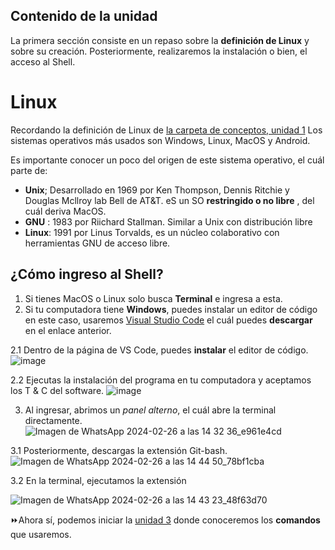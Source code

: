 ## Contenido de la unidad
La primera sección consiste en un repaso sobre la **definición de Linux** y sobre su creación.
Posteriormente, realizaremos la instalación o bien, el acceso al Shell.

# Linux
Recordando la definición de Linux de [la carpeta de conceptos, unidad 1](https://github.com/landalab0/IntroduccionBioinformaticaLinux/blob/main/Unidad1_conceptos.md)
 Los sistemas operativos más usados son Windows, Linux, MacOS y Android.
 
 Es importante conocer un poco del origen de este sistema operativo, el cuál parte de: 
 * **Unix**; Desarrollado en 1969 por Ken Thompson, Dennis Ritchie y Douglas Mcllroy lab Bell de AT&T. eS un SO **restringido o no libre** , del cuál deriva MacOS.
 * **GNU** : 1983 por Riichard Stallman. Similar a Unix con distribución libre
 * **Linux**: 1991 por Linus Torvalds, es un núcleo colaborativo con herramientas GNU de acceso libre.

## ¿Cómo ingreso al Shell?

1. Si tienes MacOS o Linux solo busca **Terminal** e ingresa a esta.
2. Si tu computadora tiene **Windows**, puedes instalar un editor de código en este caso, usaremos [Visual Studio Code](https://code.visualstudio.com/) el cuál puedes **descargar** en el enlace anterior.

   
  2.1 Dentro de la página de VS Code, puedes **instalar** el editor de código. 
![image](https://github.com/landalab0/IntroduccionBioinformaticaLinux/assets/160525027/b4a109b1-bdb2-48a3-88ef-06e9356fe3dc)

2.2 Ejecutas la instalación del programa en tu computadora y aceptamos los T & C del software.
![image](https://github.com/landalab0/IntroduccionBioinformaticaLinux/assets/160525027/38c21871-2ab0-4eb5-8e0e-6f929a2c0ddb)

 3. Al ingresar, abrimos un *panel alterno*, el cuál abre la terminal directamente.![Imagen de WhatsApp 2024-02-26 a las 14 32 36_e961e4cd](https://github.com/landalab0/IntroduccionBioinformaticaLinux/assets/160525027/4819e4ed-20de-45e4-8ad0-d50797d6fb6e)
   
  3.1 Posteriormente, descargas la extensión  Git-bash.![Imagen de WhatsApp 2024-02-26 a las 14 44 50_78bf1cba](https://github.com/landalab0/IntroduccionBioinformaticaLinux/assets/160525027/bfd876d0-b945-4217-87c6-0e7ff2e89aaf)
  
   3.2 En la terminal, ejecutamos la extensión

 ![Imagen de WhatsApp 2024-02-26 a las 14 43 23_48f63d70](https://github.com/landalab0/IntroduccionBioinformaticaLinux/assets/160525027/c821c8d2-e2fb-44fa-823e-bc483866367b)


⏩Ahora sí, podemos iniciar la [unidad 3](https://github.com/landalab0/IntroduccionBioinformaticaLinux/blob/bca22c1c83e52de4a7252c1a9f8a99e59d05b20a/Unidad3_Comandos.md) donde conoceremos los **comandos** que usaremos.


 
